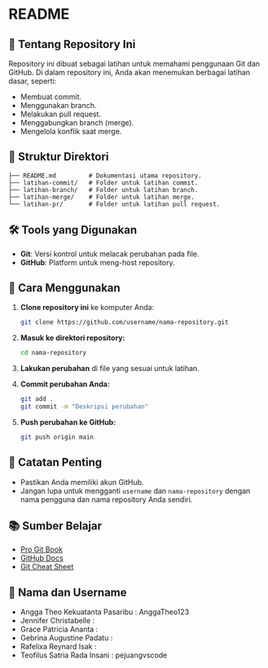 # README

## 📌 Tentang Repository Ini

Repository ini dibuat sebagai latihan untuk memahami penggunaan Git dan GitHub. Di dalam repository ini, Anda akan menemukan berbagai latihan dasar, seperti:
- Membuat commit.
- Menggunakan branch.
- Melakukan pull request.
- Menggabungkan branch (merge).
- Mengelola konflik saat merge.

## 📁 Struktur Direktori
```
├── README.md         # Dokumentasi utama repository.
├── latihan-commit/   # Folder untuk latihan commit.
├── latihan-branch/   # Folder untuk latihan branch.
├── latihan-merge/    # Folder untuk latihan merge.
└── latihan-pr/       # Folder untuk latihan pull request.
```

## 🛠 Tools yang Digunakan
- **Git**: Versi kontrol untuk melacak perubahan pada file.
- **GitHub**: Platform untuk meng-host repository.

## 🚀 Cara Menggunakan
1. **Clone repository ini** ke komputer Anda:
   ```bash
   git clone https://github.com/username/nama-repository.git
   ```

2. **Masuk ke direktori repository:**
   ```bash
   cd nama-repository
   ```

3. **Lakukan perubahan** di file yang sesuai untuk latihan.

4. **Commit perubahan Anda:**
   ```bash
   git add .
   git commit -m "Deskripsi perubahan"
   ```

5. **Push perubahan ke GitHub:**
   ```bash
   git push origin main
   ```

## 📝 Catatan Penting
- Pastikan Anda memiliki akun GitHub.
- Jangan lupa untuk mengganti `username` dan `nama-repository` dengan nama pengguna dan nama repository Anda sendiri.

## 📚 Sumber Belajar
- [Pro Git Book](https://git-scm.com/book/en/v2)
- [GitHub Docs](https://docs.github.com/)
- [Git Cheat Sheet](https://education.github.com/git-cheat-sheet-education.pdf)

## 📧 Nama dan Username
- Angga Theo Kekuatanta Pasaribu : AnggaTheo123
- Jennifer Christabelle :
- Grace Patricia Ananta :
- Gebrina Augustine Padatu :
- Rafelixa Reynard Isak :
- Teofilus Satria Rada Insani : pejuangvscode

